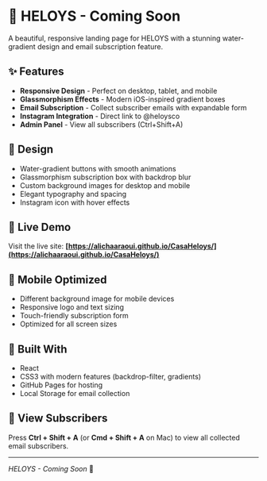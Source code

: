 # 🌊 HELOYS - Coming Soon

A beautiful, responsive landing page for HELOYS with a stunning water-gradient design and email subscription feature.

## ✨ Features

- **Responsive Design** - Perfect on desktop, tablet, and mobile
- **Glassmorphism Effects** - Modern iOS-inspired gradient boxes
- **Email Subscription** - Collect subscriber emails with expandable form
- **Instagram Integration** - Direct link to @heloysco
- **Admin Panel** - View all subscribers (Ctrl+Shift+A)

## 🎨 Design

- Water-gradient buttons with smooth animations
- Glassmorphism subscription box with backdrop blur
- Custom background images for desktop and mobile
- Elegant typography and spacing
- Instagram icon with hover effects

## 🚀 Live Demo

Visit the live site: **[https://alichaaraoui.github.io/CasaHeloys/](https://alichaaraoui.github.io/CasaHeloys/)**

## 📱 Mobile Optimized

- Different background image for mobile devices
- Responsive logo and text sizing
- Touch-friendly subscription form
- Optimized for all screen sizes

## 🔧 Built With

- React
- CSS3 with modern features (backdrop-filter, gradients)
- GitHub Pages for hosting
- Local Storage for email collection

## 📧 View Subscribers

Press **Ctrl + Shift + A** (or **Cmd + Shift + A** on Mac) to view all collected email subscribers.

---

*HELOYS - Coming Soon* 🌊